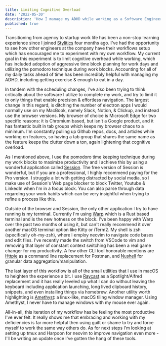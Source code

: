 ```yaml
---
title: Limiting Cognitive Overload
date: '2022-05-30'
description: 'How I manage my ADHD while working as a Software Engineer'
published: true
---
```


Transitioning from agency to startup work life has been a non-stop learning experience since I joined [Stylitics](http://stylitics.com) four months ago. I've had the opportunity to see how other engineers at the company have their workflows setup which has encouraged me to experiment with my own workflow. My current goal in this experiment is to limit cognitive overhead while working, which has included adoption of aggressive time block planning for work days and utilizing the pomodoro technique during work blocks. Accounting for all of my daily tasks ahead of time has been incredibly helpful with managing my ADHD, including getting exercise & enough to eat in a day.

In tandem with the scheduling changes, I've also been trying to think critically about the software I utilize to complete my work, and try to limit it to only things that enable precision & effortless navigation. The largest change in this regard, is ditching the number of electron apps I would normally use on my MacBook, namely Slack, Notion, & Clickup, and instead use the browser versions. My browser of choice is Microsoft Edge for two specific reasons: it is Chromium based, but isn't a Google product, and it has fantastic built in tab groups which keeps my browser chaos to a minimum. I'm constantly pulling up Github repos, docs, and articles while working on features, so having a tab group that shares the same name as the feature keeps the clutter down a ton, again lightening that cognitive overload.

As I mentioned above, I use the pomodoro time keeping technique during my work blocks to maximize productivity and I achieve this by using a wonderful application called [Session](https://www.stayinsession.com/). The free version of Session is wonderful, but if you are a professional, I highly recommend paying for the Pro version. I struggle a lot with getting distracted by social media, so I make use of Session's Web page blocker to block Twitter, Youtube & LinkedIn when I'm in a focus block. You can also parse through data regarding your work habits which can be very insightful when trying to refine a process like this.

Outside of the browser and Session, the only other application I try to have running is my terminal. Currently I'm using [Warp](https://www.warp.dev/) which is a Rust based terminal and is the new hotness on the block. I've been happy with Warp over the past two months of using it, but can't really recommend it over another macOS terminal option like Kitty or iTerm2. My shell is zsh (specifically oh-my-zsh), where I employ neovim to navigate code bases and edit files. I've recently made the switch from VSCode to vim and removing that layer of constant context switching has been a real game changer for my productivity. A few other CLI tool honorable mentions are [Httpie](https://httpie.io/) as a command line replacement for Postman, and [Nushell](https://www.nushell.sh/) for granular data aggregation/manipulation.

The last layer of this workflow is all of the small utilities that I use in macOS to heighten the experience a bit. I use [Raycast](https://www.raycast.com/) as a Spotlight/Alfred replacement and it has really leveled up what I can do without leaving the keyboard including application launching, long lived clipboard history, snippets, and even installing things via homebrew. Another utility worth highlighting is [Amethyst](https://ianyh.com/amethyst/): a linux-like, macOS tiling window manager. Using Amethyst, I never have to manage windows with my mouse ever again.

All-in-all, this iteration of my workflow has be feeling the most productive I've ever felt. It really shows me that embracing and working with my deficiencies is far more helpful then using guilt or shame to try and force myself to work the same way others do. As for next steps I'm looking at setting up tmux and Harpoon for neovim to improve navigation even more - I'll be writing an update once I've gotten the hang of these tools.
